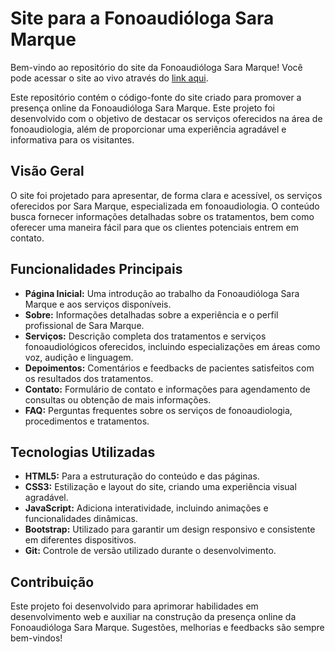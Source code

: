 # Site para a Fonoaudióloga Sara Marque

Bem-vindo ao repositório do site da Fonoaudióloga Sara Marque! Você pode acessar o site ao vivo através do [link aqui](https://sara-marques.vercel.app/).

Este repositório contém o código-fonte do site criado para promover a presença online da Fonoaudióloga Sara Marque. Este projeto foi desenvolvido com o objetivo de destacar os serviços oferecidos na área de fonoaudiologia, além de proporcionar uma experiência agradável e informativa para os visitantes.

## Visão Geral

O site foi projetado para apresentar, de forma clara e acessível, os serviços oferecidos por Sara Marque, especializada em fonoaudiologia. O conteúdo busca fornecer informações detalhadas sobre os tratamentos, bem como oferecer uma maneira fácil para que os clientes potenciais entrem em contato.

## Funcionalidades Principais

- **Página Inicial:** Uma introdução ao trabalho da Fonoaudióloga Sara Marque e aos serviços disponíveis.
- **Sobre:** Informações detalhadas sobre a experiência e o perfil profissional de Sara Marque.
- **Serviços:** Descrição completa dos tratamentos e serviços fonoaudiológicos oferecidos, incluindo especializações em áreas como voz, audição e linguagem.
- **Depoimentos:** Comentários e feedbacks de pacientes satisfeitos com os resultados dos tratamentos.
- **Contato:** Formulário de contato e informações para agendamento de consultas ou obtenção de mais informações.
- **FAQ:** Perguntas frequentes sobre os serviços de fonoaudiologia, procedimentos e tratamentos.

## Tecnologias Utilizadas

- **HTML5:** Para a estruturação do conteúdo e das páginas.
- **CSS3:** Estilização e layout do site, criando uma experiência visual agradável.
- **JavaScript:** Adiciona interatividade, incluindo animações e funcionalidades dinâmicas.
- **Bootstrap:** Utilizado para garantir um design responsivo e consistente em diferentes dispositivos.
- **Git:** Controle de versão utilizado durante o desenvolvimento.


## Contribuição

Este projeto foi desenvolvido para aprimorar habilidades em desenvolvimento web e auxiliar na construção da presença online da Fonoaudióloga Sara Marque. Sugestões, melhorias e feedbacks são sempre bem-vindos!


